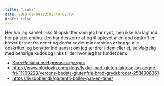 ```yaml
---
title: "Links"
date: 2018-09-04T23:01:40+02:00
draft: false
---
```

Her har jeg samlet links til opskrifter som jeg har nydt, men ikke har lagt ind her på sitet endnu. Jeg har desværre af og til oplevet at en god opskrift er blevet fjernet fra nettet og derfor er det min ambition at lægge alle opskrifter jeg benytter ind uanset om jeg ændrer i dem eller ej, selvfølgelig med behørige kudos og links til der hvor jeg har fundet dem. 

* [Kartoffelsalat med grønne asparges](https://www.alt.dk/mad/opskrift/salat-med-nye-kartofler-og-gronne-asparges)
* <https://www.bloglovin.com/blogs/lykke-mad-gluten-laktose-og-aegge-fri-11900223/verdens-bedste-glutenfrie-brod-grydebrodet-2584308361>
* <https://livsbobler.dk/glutenfri-boller-paa-en-time/>
